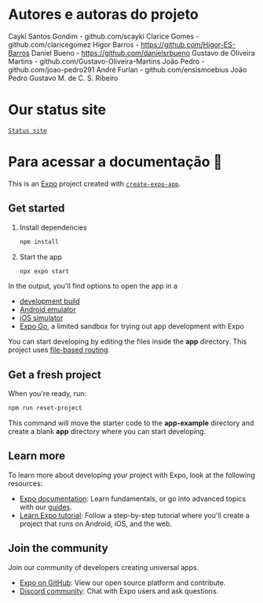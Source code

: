 # Autores e autoras do projeto
Cayki Santos Gondim - github.com/scayki
Clarice Gomes - github.com/claricegomez
Higor Barros - https://github.com/Higor-ES-Barros
Daniel Bueno - https://github.com/danielsrbueno
Gustavo de Oliveira Martins - github.com/Gustavo-Oliveira-Martins
João Pedro - github.com/joao-pedro291
André Furlan - github.com/ensismoebius
João Pedro
Gustavo M. de C. S. Ribeiro

# Our status site

[`Status site`](https://ensismoebius.github.io/projetoDsTardeTurmaAB/participacao.html)

# Para acessar a documentação 👋

This is an [Expo](https://expo.dev) project created with [`create-expo-app`](https://www.npmjs.com/package/create-expo-app).

## Get started

1. Install dependencies

   ```bash
   npm install
   ```

2. Start the app

   ```bash
   npx expo start
   ```

In the output, you'll find options to open the app in a

- [development build](https://docs.expo.dev/develop/development-builds/introduction/)
- [Android emulator](https://docs.expo.dev/workflow/android-studio-emulator/)
- [iOS simulator](https://docs.expo.dev/workflow/ios-simulator/)
- [Expo Go](https://expo.dev/go), a limited sandbox for trying out app development with Expo

You can start developing by editing the files inside the **app** directory. This project uses [file-based routing](https://docs.expo.dev/router/introduction).

## Get a fresh project

When you're ready, run:

```bash
npm run reset-project
```

This command will move the starter code to the **app-example** directory and create a blank **app** directory where you can start developing.

## Learn more

To learn more about developing your project with Expo, look at the following resources:

- [Expo documentation](https://docs.expo.dev/): Learn fundamentals, or go into advanced topics with our [guides](https://docs.expo.dev/guides).
- [Learn Expo tutorial](https://docs.expo.dev/tutorial/introduction/): Follow a step-by-step tutorial where you'll create a project that runs on Android, iOS, and the web.

## Join the community

Join our community of developers creating universal apps.

- [Expo on GitHub](https://github.com/expo/expo): View our open source platform and contribute.
- [Discord community](https://chat.expo.dev): Chat with Expo users and ask questions.
